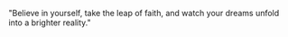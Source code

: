 "Believe in yourself, take the leap of faith, and watch your dreams unfold into a brighter reality."
